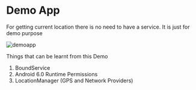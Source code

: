 # Demo App

For getting current location there is no need to have a service. It is just for demo purpose

![demoapp](https://user-images.githubusercontent.com/11274840/32414260-d7710796-c1d7-11e7-9ff5-7ca02cd1af5b.jpg)

Things that can be learnt from this Demo
1) BoundService
2) Android 6.0 Runtime Permissions 
3) LocationManager (GPS and Network Providers)
